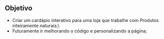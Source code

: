 ## Objetivo
- Criar um cardápio interativo para uma loja que trabalhe com Produtos inteiramente naturais;\
- Futuramente ir melhorando o código e personalizando a página;
